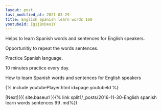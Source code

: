 ```yaml
---
layout: post
last_modified_at: 2021-03-29
title: English Spanish learn words 160 
youtubeId: Ig1jBxDeu1Y
---
```

 
 
Helps to learn Spanish words and sentences for English speakers.

Opportunitiy to repeat the words sentences. 

Practice Spanish language. 
 
10 minutes practice every day. 
 
How to learn Spanish words and sentences for English speakers 
 
{% include youtubePlayer.html id=page.youtubeId %}
 
 
[Next]({{ site.baseurl }}{% link  split1/_posts/2016-11-30-English spanish learn words sentences 99 .md%})
 
